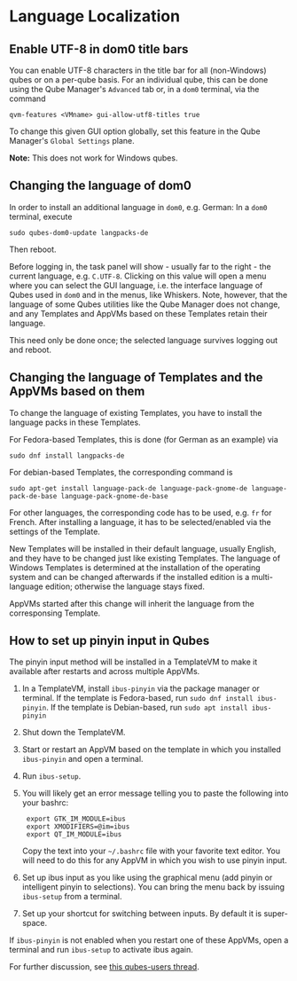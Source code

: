
Language Localization
=====================

Enable UTF-8 in dom0 title bars
-------------------------

You can enable UTF-8 characters in the title bar for all (non-Windows) qubes or on a per-qube basis. For an individual qube, this can be done using the Qube Manager's `Advanced` tab or, in a `dom0` terminal, via the command

   `qvm-features <VMname> gui-allow-utf8-titles true`

To change this given GUI option globally, set this feature in the Qube Manager's `Global Settings` plane.

**Note:** This does not work for Windows qubes.

Changing the language of dom0
-----------------------------

In order to install an additional language in `dom0`, e.g. German: In a `dom0` terminal, execute

   `sudo qubes-dom0-update langpacks-de`

Then reboot.

Before logging in, the task panel will show - usually far to the right - the current language, e.g. `C.UTF-8`. Clicking on this value will open a menu where you can select the GUI language, i.e. the interface language of Qubes used in `dom0` and in the menus, like Whiskers. Note, however, that the language of some Qubes utilities like the Qube Manager does not change, and any Templates and AppVMs based on these Templates retain their language.

This need only be done once; the selected language survives logging out and reboot.

Changing the language of Templates and the AppVMs based on them
---------------------------------------------------------------

To change the language of existing Templates, you have to install the language packs in these Templates.

For Fedora-based Templates, this is done (for German as an example) via

   `sudo dnf install langpacks-de`

For debian-based Templates, the corresponding command is

   `sudo apt-get install language-pack-de language-pack-gnome-de language-pack-de-base language-pack-gnome-de-base`

For other languages, the corresponding code has to be used, e.g. `fr` for French. After installing a language, it has to be selected/enabled via the settings of the Template.

New Templates will be installed in their default language, usually English, and they have to be changed just like existing Templates. The language of Windows Templates is determined at the installation of the operating system and can be changed afterwards if the installed edition is a multi-language edition; otherwise the language stays fixed.

AppVMs started after this change will inherit the language from the corresponsing Template.

How to set up pinyin input in Qubes
-----------------------------------

The pinyin input method will be installed in a TemplateVM to make it available after restarts and across multiple AppVMs.

1. In a TemplateVM, install `ibus-pinyin` via the package manager or terminal.
   If the template is Fedora-based, run `sudo dnf install ibus-pinyin`.
   If the template is Debian-based, run `sudo apt install ibus-pinyin`

2. Shut down the TemplateVM.

3. Start or restart an AppVM based on the template in which you installed `ibus-pinyin` and open a terminal.

4. Run `ibus-setup`.

5. You will likely get an error message telling you to paste the following into your bashrc:

        export GTK_IM_MODULE=ibus
        export XMODIFIERS=@im=ibus
        export QT_IM_MODULE=ibus

   Copy the text into your `~/.bashrc` file with your favorite text editor.
   You will need to do this for any AppVM in which you wish to use pinyin input.

6. Set up ibus input as you like using the graphical menu (add pinyin or intelligent pinyin to selections).
   You can bring the menu back by issuing `ibus-setup` from a terminal.

7. Set up your shortcut for switching between inputs.
   By default it is super-space.

If `ibus-pinyin` is not enabled when you restart one of these AppVMs, open a terminal and run `ibus-setup` to activate ibus again.

For further discussion, see [this qubes-users thread](https://groups.google.com/forum/#!searchin/qubes-users/languge/qubes-users/VcNPlhdgVQM/iF9PqSzayacJ).
